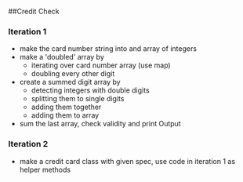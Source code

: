 ##Credit Check

### Iteration 1

- make the card number string into and array of integers
- make a 'doubled' array by
    - iterating over card number array (use map)
    - doubling every other digit
- create a summed digit array by
    - detecting integers with double digits
    - splitting them to single digits
    - adding them together
    - adding them to array
- sum the last array, check validity and print Output


### Iteration 2

- make a credit card class with given spec, use code in iteration 1 as helper methods
